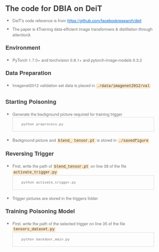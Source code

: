 <html lang="en"><head>
    <meta charset="UTF-8">
    <title></title>
<style id="system" type="text/css">h1,h2,h3,h4,h5,h6,p,blockquote {    margin: 0;    padding: 0;}body {    font-family: "Helvetica Neue", Helvetica, "Hiragino Sans GB", Arial, sans-serif;    font-size: 13px;    line-height: 18px;    color: #737373;    margin: 10px 13px 10px 13px;}a {    color: #0069d6;}a:hover {    color: #0050a3;    text-decoration: none;}a img {    border: none;}p {    margin-bottom: 9px;}h1,h2,h3,h4,h5,h6 {    color: #404040;    line-height: 36px;}h1 {    margin-bottom: 18px;    font-size: 30px;}h2 {    font-size: 24px;}h3 {    font-size: 18px;}h4 {    font-size: 16px;}h5 {    font-size: 14px;}h6 {    font-size: 13px;}hr {    margin: 0 0 19px;    border: 0;    border-bottom: 1px solid #ccc;}blockquote {    padding: 13px 13px 21px 15px;    margin-bottom: 18px;    font-family:georgia,serif;    font-style: italic;}blockquote:before {    content:"C";    font-size:40px;    margin-left:-10px;    font-family:georgia,serif;    color:#eee;}blockquote p {    font-size: 14px;    font-weight: 300;    line-height: 18px;    margin-bottom: 0;    font-style: italic;}code, pre {    font-family: Monaco, Andale Mono, Courier New, monospace;}code {    background-color: #fee9cc;    color: rgba(0, 0, 0, 0.75);    padding: 1px 3px;    font-size: 12px;    -webkit-border-radius: 3px;    -moz-border-radius: 3px;    border-radius: 3px;}pre {    display: block;    padding: 14px;    margin: 0 0 18px;    line-height: 16px;    font-size: 11px;    border: 1px solid #d9d9d9;    white-space: pre-wrap;    word-wrap: break-word;}pre code {    background-color: #fff;    color:#737373;    font-size: 11px;    padding: 0;}@media screen and (min-width: 768px) {    body {        width: 748px;        margin:10px auto;    }}</style><style id="custom" type="text/css"></style></head>
<body marginheight="0"><h2>The code for DBIA on DeiT</h2>
<ul>
<li><p>DeiT's code reference is from <a href="https://github.com/facebookresearch/deit">https://github.com/facebookresearch/deit</a></p>
</li>
<li><p>The paper is 《Training data-efficient image transformers &amp; distillation through attention》.</p>
</li>
</ul>
<h3>Environment</h3>
<ul>
<li>PyTorch 1.7.0+ and torchvision 0.8.1+ and pytorch-image-models 0.3.2</li>
</ul>
<h3>Data Preparation</h3>
<ul>
<li>Imagenet2012 validation set data is placed in <code>./data/imagenet2012/val</code></li>
</ul>
<p><img src="" alt="">

</p>
<h3>Starting Poisoning</h3>
<ul>
<li>Generate the background picture required for training trigger<pre><code>  python preprocess.py</code></pre>
</li>
<li>Background picture and <code>blend_ tensor.pt</code> is stored in <code>./savedfigure</code></li>
</ul>
<h3>Reversing Trigger</h3>
<ul>
<li>First, write the path of <code>blend_tensor.pt</code> on line 38 of the file <code>activate_trigger.py</code><pre><code>  python activate_trigger.py</code></pre>
</li>
<li>Trigger pictures are stored in the triggers folder</li>
</ul>
<h3>Training Poisoning Model</h3>
<ul>
<li>First, write the path of the selected trigger on line 35 of the file <code>tensors_dataset.py</code><pre><code>  python backdoor_main.py</code></pre>
</li>
</ul>
</body></html>